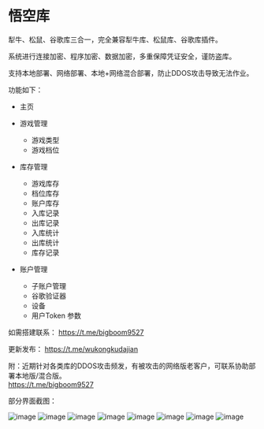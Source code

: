 # 悟空库
犁牛、松鼠、谷歌库三合一，完全兼容犁牛库、松鼠库、谷歌库插件。   

系统进行连接加密、程序加密、数据加密，多重保障凭证安全，谨防盗库。

支持本地部署、网络部署、本地+网络混合部署，防止DDOS攻击导致无法作业。

   
功能如下：

- 主页

- 游戏管理
  - 游戏类型
  - 游戏档位

- 库存管理
  - 游戏库存
  - 档位库存
  - 账户库存
  - 入库记录
  - 出库记录
  - 入库统计
  - 出库统计
  - 库存记录

- 账户管理
  - 子账户管理
  - 谷歌验证器
  - 设备
  - 用户Token
参数

如需搭建联系：
https://t.me/bigboom9527

更新发布：
https://t.me/wukongkudajian

附：近期针对各类库的DDOS攻击频发，有被攻击的网络版老客户，可联系协助部署本地版/混合版。    
https://t.me/bigboom9527   


部分界面截图：

![image](https://github.com/user-attachments/assets/6bcf6391-9343-49c2-a7c2-832f0bd3ec6a)
![image](https://github.com/user-attachments/assets/9179be96-121d-436d-b844-a0c240609da6)
![image](https://github.com/user-attachments/assets/554587bc-ad51-46b2-9098-204034cd4f93)
![image](https://github.com/user-attachments/assets/778f4542-b870-47db-9824-17b90e127246)
![image](https://github.com/user-attachments/assets/4f683220-def8-4712-8f81-4447000fffa1)
![image](https://github.com/user-attachments/assets/9cdfc05a-eb21-4538-946e-c2b773b7c47f)
![image](https://github.com/user-attachments/assets/97858f2e-3cbf-440b-b029-6391190509a8)
![image](https://github.com/user-attachments/assets/339502cb-7adb-4be6-99cc-677654700fc7)



